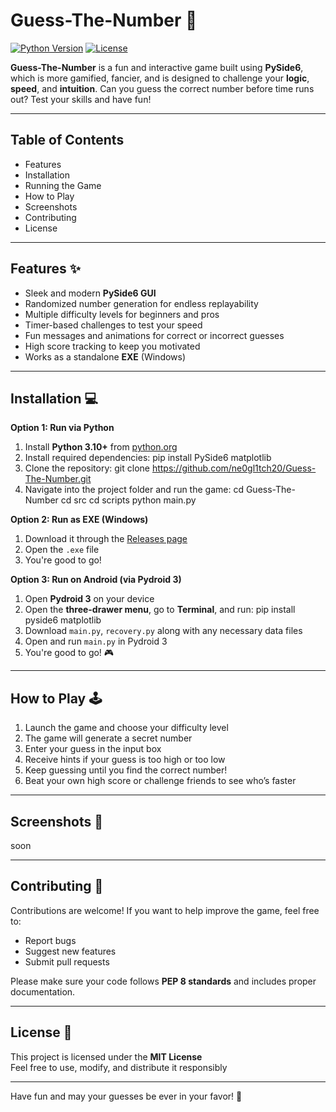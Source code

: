 # Guess-The-Number 🎯

[![Python Version](https://img.shields.io/badge/Python-3.10+-blue.svg)](https://www.python.org/)
[![License](https://img.shields.io/badge/License-MIT-green.svg)](LICENSE)

**Guess-The-Number** is a fun and interactive game built using **PySide6**, which is more gamified, fancier, and is designed to challenge your **logic**, **speed**, and **intuition**. Can you guess the correct number before time runs out? Test your skills and have fun!

---

## Table of Contents
- Features
- Installation
- Running the Game
- How to Play
- Screenshots
- Contributing
- License

---

## Features ✨
- Sleek and modern **PySide6 GUI**
- Randomized number generation for endless replayability
- Multiple difficulty levels for beginners and pros
- Timer-based challenges to test your speed
- Fun messages and animations for correct or incorrect guesses
- High score tracking to keep you motivated
- Works as a standalone **EXE** (Windows)

---

## Installation 💻
**Option 1: Run via Python**
1. Install **Python 3.10+** from [python.org](https://www.python.org/)
2. Install required dependencies:
   pip install PySide6 matplotlib
3. Clone the repository:
   git clone https://github.com/ne0gl1tch20/Guess-The-Number.git
4. Navigate into the project folder and run the game:
   cd Guess-The-Number
   cd src
   cd scripts
   python main.py

**Option 2: Run as EXE (Windows)**
1. Download it through the [Releases page](https://github.com/ne0gl1tch20/Guess-The-Number/releases)
2. Open the `.exe` file
3. You're good to go!

**Option 3: Run on Android (via Pydroid 3)**
1. Open **Pydroid 3** on your device
2. Open the **three-drawer menu**, go to **Terminal**, and run:
   pip install pyside6 matplotlib
3. Download `main.py`, `recovery.py` along with any necessary data files
4. Open and run `main.py` in Pydroid 3
5. You're good to go! 🎮

---

## How to Play 🕹️
1. Launch the game and choose your difficulty level
2. The game will generate a secret number
3. Enter your guess in the input box
4. Receive hints if your guess is too high or too low
5. Keep guessing until you find the correct number!
6. Beat your own high score or challenge friends to see who’s faster

---

## Screenshots 📸
soon

---

## Contributing 🤝
Contributions are welcome! If you want to help improve the game, feel free to:
- Report bugs
- Suggest new features
- Submit pull requests

Please make sure your code follows **PEP 8 standards** and includes proper documentation.

---

## License 📜
This project is licensed under the **MIT License**  
Feel free to use, modify, and distribute it responsibly

---

Have fun and may your guesses be ever in your favor! 🎉
